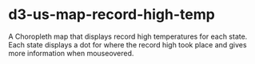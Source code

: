 # d3-us-map-record-high-temp

A Choropleth map that displays record high temperatures for each state.
<br>
Each state displays a dot for where the record high took place and gives more information when mouseovered.

